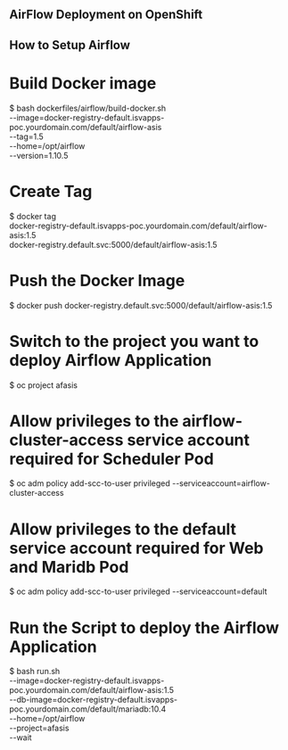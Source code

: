## AirFlow Deployment on OpenShift

## How to Setup Airflow
# Build Docker image
$ bash dockerfiles/airflow/build-docker.sh \
  --image=docker-registry-default.isvapps-poc.yourdomain.com/default/airflow-asis \
  --tag=1.5 \
  --home=/opt/airflow \
  --version=1.10.5

# Create Tag
$ docker tag \
  docker-registry-default.isvapps-poc.yourdomain.com/default/airflow-asis:1.5 \
  docker-registry.default.svc:5000/default/airflow-asis:1.5

# Push the Docker Image
$ docker push docker-registry.default.svc:5000/default/airflow-asis:1.5

# Switch to the project you want to deploy Airflow Application
$ oc project afasis

# Allow privileges to the airflow-cluster-access service account required for Scheduler Pod
$ oc adm policy add-scc-to-user privileged --serviceaccount=airflow-cluster-access

# Allow privileges to the default service account required for Web and Maridb Pod
$ oc adm policy add-scc-to-user privileged --serviceaccount=default

# Run the Script to deploy the Airflow Application
$ bash run.sh \
  --image=docker-registry-default.isvapps-poc.yourdomain.com/default/airflow-asis:1.5 \
  --db-image=docker-registry-default.isvapps-poc.yourdomain.com/default/mariadb:10.4 \
  --home=/opt/airflow \
  --project=afasis \
  --wait
